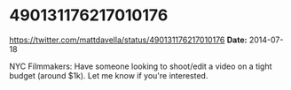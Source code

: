 # 490131176217010176
https://twitter.com/mattdavella/status/490131176217010176
**Date:** 2014-07-18

NYC Filmmakers: Have someone looking to shoot/edit a video on a tight budget (around $1k). Let me know if you're interested.
